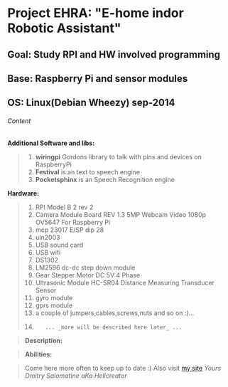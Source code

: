 # Project EHRA:	"E-home indor Robotic Assistant"
## Goal:	Study RPI and HW involved programming
## Base:	Raspberry Pi and sensor modules
## OS:	Linux(Debian Wheezy) sep-2014

###### Content
**Additional Software and libs:**	
>1.	**wiringpi** Gordons library to talk with pins and devices on RaspberryPi
>2.	**Festival** is an text to speech engine
>3.	**Pocketsphinx** is an Speech Recognition engine

**Hardware:**	
>1.	RPI Model B 2 rev 2
>2.	Camera Module Board REV 1.3 5MP Webcam Video 1080p OV5647 For Raspberry Pi
>3.	mcp 23017 E/SP dip 28
>4.	uln2003
>5.	USB sound card
>6.	USB wifi
>7.	DS1302
>8.	LM2596 dc-dc step down module
>9.	Gear Stepper Motor DC 5V 4 Phase
>10.	Ultrasonic Module HC-SR04 Distance Measuring Transducer Sensor
>11. gyro module
>12. gprs module
>13.	a couple of jumpers,cables,screws,nuts and so on :)...
>14.		... _more will be described here later_ ...

>**Description:**

>**Abilities:**

>Come here more often to keep up to date :)
>Also visit  [my site](hellcreator.esy.es)
>_Yours_
_Dmitry Salomatine aKa Hellcreator_

